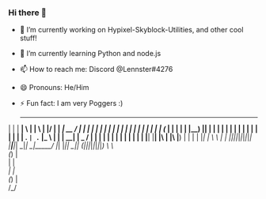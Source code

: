 ### Hi there 👋



- 🔭 I’m currently working on Hypixel-Skyblock-Utilities, and other cool stuff!
- 🌱 I’m currently learning Python and node.js
- 📫 How to reach me: Discord @Lennster#4276
- 😄 Pronouns: He/Him
- ⚡ Fun fact: I am very Poggers :)

  _      ______ _   _ _   _  _____ _______ ______ _____  __   _ _ _ _ _ _ _ _ _ 
 | |    |  ____| \ | | \ | |/ ____|__   __|  ____|  __ \/_ | | | | | | | | | | |
 | |    | |__  |  \| |  \| | (___    | |  | |__  | |__) || | | | | | | | | | | |
 | |    |  __| | . ` | . ` |\___ \   | |  |  __| |  _  / | | | | | | | | | | | |
 | |____| |____| |\  | |\  |____) |  | |  | |____| | \ \ | | |_|_|_|_|_|_|_|_|_|
 |______|______|_| \_|_| \_|_____/   |_|  |______|_|  \_\|_| (_|_|_|_|_|_|_|_|_)
  \ \                                                                           
 (_) |                                                                          
   | |                                                                          
  _| |                                                                          
 (_) |                                                                          
  /_/                                                                           
                                                                                

